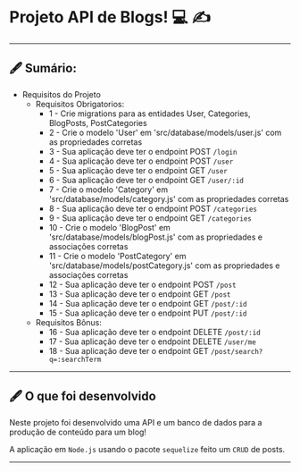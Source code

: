 # Projeto API de Blogs! 💻 ✍️

---

## 🖋️ Sumário:

  - Requisitos do Projeto
    - Requisitos Obrigatorios: 
        - 1 - Crie migrations para as entidades User, Categories, BlogPosts, PostCategories
        - 2 - Crie o modelo 'User' em 'src/database/models/user.js' com as propriedades corretas
        - 3 - Sua aplicação deve ter o endpoint POST `/login`
        - 4 - Sua aplicação deve ter o endpoint POST `/user`
        - 5 - Sua aplicação deve ter o endpoint GET `/user`
        - 6 - Sua aplicação deve ter o endpoint GET `/user/:id`
        - 7 - Crie o modelo 'Category' em 'src/database/models/category.js' com as propriedades corretas
        - 8 - Sua aplicação deve ter o endpoint POST `/categories`
        - 9 - Sua aplicação deve ter o endpoint GET `/categories`
        - 10 - Crie o modelo 'BlogPost' em 'src/database/models/blogPost.js' com as propriedades e associações corretas
        - 11 - Crie o modelo 'PostCategory' em 'src/database/models/postCategory.js' com as propriedades e associações corretas
        - 12 - Sua aplicação deve ter o endpoint POST `/post`
        - 13 - Sua aplicação deve ter o endpoint GET `/post`
        - 14 - Sua aplicação deve ter o endpoint GET `/post/:id`
        - 15 - Sua aplicação deve ter o endpoint PUT `/post/:id`
     - Requisitos Bônus:
        - 16 - Sua aplicação deve ter o endpoint DELETE `/post/:id`
        - 17 - Sua aplicação deve ter o endpoint DELETE `/user/me`
        - 18 - Sua aplicação deve ter o endpoint GET `/post/search?q=:searchTerm`
      
 ---    
      
## 🖋️ O que foi desenvolvido

Neste projeto foi desenvolvido uma API e um banco de dados para a produção de conteúdo para um blog! 

  A aplicação em `Node.js` usando o pacote `sequelize` feito um `CRUD` de posts.

---

